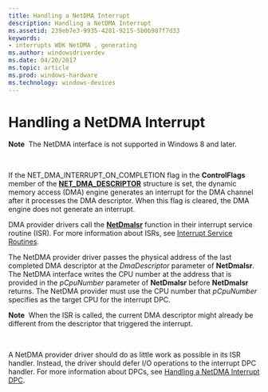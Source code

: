 ```yaml
---
title: Handling a NetDMA Interrupt
description: Handling a NetDMA Interrupt
ms.assetid: 239eb7e3-9935-4281-9215-5b0b987f7d33
keywords:
- interrupts WDK NetDMA , generating
ms.author: windowsdriverdev
ms.date: 04/20/2017
ms.topic: article
ms.prod: windows-hardware
ms.technology: windows-devices
---
```


# Handling a NetDMA Interrupt


**Note**  The NetDMA interface is not supported in Windows 8 and later.

 




If the NET\_DMA\_INTERRUPT\_ON\_COMPLETION flag in the **ControlFlags** member of the [**NET\_DMA\_DESCRIPTOR**](https://msdn.microsoft.com/library/windows/hardware/ff568734) structure is set, the dynamic memory access (DMA) engine generates an interrupt for the DMA channel after it processes the DMA descriptor. When this flag is cleared, the DMA engine does not generate an interrupt.

DMA provider drivers call the [**NetDmaIsr**](https://msdn.microsoft.com/library/windows/hardware/ff568331) function in their interrupt service routine (ISR). For more information about ISRs, see [Interrupt Service Routines](https://msdn.microsoft.com/library/windows/hardware/ff547974).

The NetDMA provider driver passes the physical address of the last completed DMA descriptor at the *DmaDescriptor* parameter of **NetDmaIsr**. The NetDMA interface writes the CPU number at the address that is provided in the *pCpuNumber* parameter of **NetDmaIsr** before **NetDmaIsr** returns. The NetDMA provider must use the CPU number that *pCpuNumber* specifies as the target CPU for the interrupt DPC.

**Note**  When the ISR is called, the current DMA descriptor might already be different from the descriptor that triggered the interrupt.

 

A NetDMA provider driver should do as little work as possible in its ISR handler. Instead, the driver should defer I/O operations to the interrupt DPC handler. For more information about DPCs, see [Handling a NetDMA Interrupt DPC](handling-a-netdma-interrupt-dpc.md).

 

 






